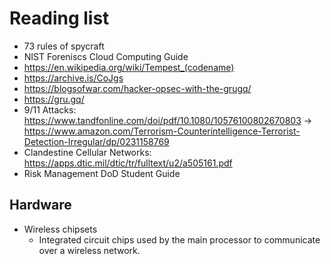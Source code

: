 # Reading list

- 73 rules of spycraft
- NIST Foreniscs Cloud Computing Guide
- https://en.wikipedia.org/wiki/Tempest_(codename)
- https://archive.is/CoJgs
- https://blogsofwar.com/hacker-opsec-with-the-grugq/
- https://gru.gq/
- 9/11 Attacks: https://www.tandfonline.com/doi/pdf/10.1080/10576100802670803 -> https://www.amazon.com/Terrorism-Counterintelligence-Terrorist-Detection-Irregular/dp/0231158769
- Clandestine Cellular Networks: https://apps.dtic.mil/dtic/tr/fulltext/u2/a505161.pdf
- Risk Management DoD Student Guide

## Hardware
- Wireless chipsets
  - Integrated circuit chips used by the main processor to communicate over a wireless network.
